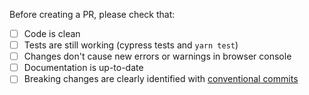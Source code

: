Before creating a PR, please check that:
- [ ] Code is clean
- [ ] Tests are still working (cypress tests and `yarn test`)
- [ ] Changes don't cause new errors or warnings in browser console
- [ ] Documentation is up-to-date
- [ ] Breaking changes are clearly identified with [conventional commits](https://kapeli.com/cheat_sheets/Conventional_Commits.docset/Contents/Resources/Documents/index)
